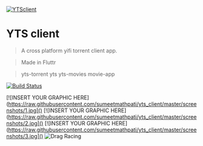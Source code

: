 <a href="https://github.com/sumeetmathpati/yts_client"><img src="https://raw.githubusercontent.com/sumeetmathpati/yts_client/master/assets/icon/icon.png" title="YTSclient" alt="YTSclient"></a>

# YTS client

> A cross platform yifi torrent client app.

> Made in Fluttr

> yts-torrent yts yts-movies movie-app

[![Build Status](http://img.shields.io/travis/badges/badgerbadgerbadger.svg?style=flat-square)](https://travis-ci.org/badges/badgerbadgerbadger)

[![INSERT YOUR GRAPHIC HERE](https://raw.githubusercontent.com/sumeetmathpati/yts_client/master/screenshots/1.jpg]()
[![INSERT YOUR GRAPHIC HERE](https://raw.githubusercontent.com/sumeetmathpati/yts_client/master/screenshots/2.jpg]()
[![INSERT YOUR GRAPHIC HERE](https://raw.githubusercontent.com/sumeetmathpati/yts_client/master/screenshots/3.jpg]()
![Drag Racing](https://raw.githubusercontent.com/sumeetmathpati/yts_client/master/screenshots/3.jpg)
